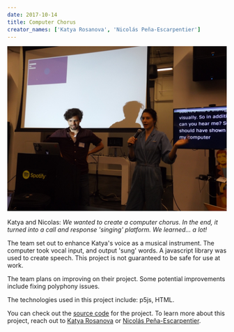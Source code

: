 ```yaml
---
date: 2017-10-14
title: Computer Chorus
creator_names: ['Katya Rosanova', 'Nicolás Peña-Escarpentier']
---
```

![Katya and Nicolas present the Computer Chorus. They stand in front of the Graphical User Interface of their demo, and Katya explains a bit of the theory behind how it works. Nicolas stands slightly in front of the screen, and the stenographer's display is in the background. ](/assets/events/20171014/katya_nicolas.jpg)

Katya and Nicolas: *We wanted to create a computer chorus. In the end, it turned into a call and response 'singing' platform. We learned... a lot!*

The team set out to enhance Katya's voice as a musical instrument. The computer took vocal input, and output 'sung' words. A javascript library was used to create speech. This project is not guaranteed to be safe for use at work.

The team plans on improving on their project. Some potential improvements include fixing polyphony issues.

The technologies used in this project include:
p5js, HTML.

You can check out the [source code](https://nicolaspe.github.io/computer_chorus/) for the project. To learn more about this project, reach out to [Katya Rosanova](mailto:kr2176@nyu.edu) or [Nicolás Peña-Escarpentier](mailto:npe214@nyu.edu).

